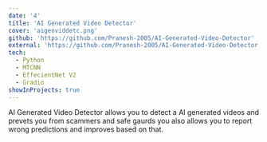 ```yaml
---
date: '4'
title: 'AI Generated Video Detector'
cover: 'aigenviddetc.png'
github: 'https://github.com/Pranesh-2005/AI-Generated-Video-Detector'
external: 'https://github.com/Pranesh-2005/AI-Generated-Video-Detector'
tech:
  - Python
  - MTCNN
  - EffecientNet V2
  - Gradio
showInProjects: true
---
```


AI Generated Video Detector allows you to detect a AI generated videos and prevets you from scammers and safe gaurds you also allows you to report wrong predictions and improves based on that.
